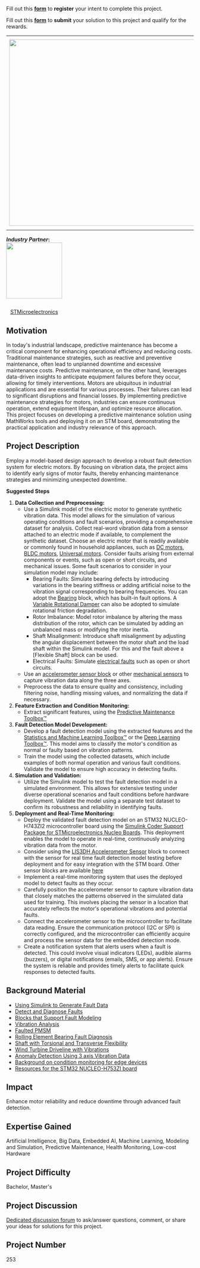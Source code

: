 Fill out this <strong>[form](https://www.mathworks.com/academia/student-challenge/mathworks-excellence-in-innovation-signup.html?tfa_1=Fault%20Detection%20for%20Electric%20Motors%20Using%20Vibration%20Analysis&tfa_2=253)</strong> to <strong>register</strong> your intent to complete this project.

Fill out this <strong>[form](https://www.mathworks.com/academia/student-challenge/mathworks-excellence-in-innovation-submission-form.html?tfa_1=Fault%20Detection%20for%20Electric%20Motors%20Using%20Vibration%20Analysis&tfa_2=253)</strong> to <strong>submit</strong> your solution to this project and qualify for the rewards.

<table>
<td><img src="https://gist.githubusercontent.com/robertogl/e0115dc303472a9cfd52bbbc8edb7665/raw/faultAnalysis.jpg"  width=500 /></td>
<td><p><h1>Fault Detection for Electric Motors Using Vibration Analysis</h1></p>
<p>Develop a Fault detection system for electric motors from vibration data using Model-Based design. </p>
</table>

**_Industry Partner_:**<br>
<a href="https://www.st.com/" target="_blank" style="display: inline-block; text-align: center;">
    <img src="https://gist.githubusercontent.com/robertogl/e0115dc303472a9cfd52bbbc8edb7665/raw/ST_logo_2024_blue.png" width="150" style="display: block; margin: 0 auto;"><br>
    <span style="display: block; margin-top: 10px;">STMicroelectronics</span>
</a>

## Motivation

In today's industrial landscape, predictive maintenance has become a critical component for enhancing operational efficiency and reducing costs. Traditional maintenance strategies, such as reactive and preventive maintenance, often lead to unplanned downtime and excessive maintenance costs. Predictive maintenance, on the other hand, leverages data-driven insights to anticipate equipment failures before they occur, allowing for timely interventions.
Motors are ubiquitous in industrial applications and are essential for various processes. Their failures can lead to significant disruptions and financial losses. By implementing predictive maintenance strategies for motors, industries can ensure continuous operation, extend equipment lifespan, and optimize resource allocation. This project focuses on developing a predictive maintenance solution using MathWorks tools and deploying it on an STM board, demonstrating the practical application and industry relevance of this approach. 


## Project Description

Employ a model-based design approach to develop a robust fault detection system for electric motors. By focusing on vibration data, the project aims to identify early signs of motor faults, thereby enhancing maintenance strategies and minimizing unexpected downtime.

**Suggested Steps**

1.	**Data Collection and Preprocessing:**
    -  Use a Simulink model of the electric motor to generate synthetic vibration data. This model allows for the simulation of various operating conditions and fault scenarios, providing a comprehensive dataset for analysis. Collect real-word vibration data from a sensor attached to an electric mode if available, to complement the synthetic dataset. 
Choose an electric motor that is readily available or commonly found in household appliances, such as [DC motors](https://www.mathworks.com/help/sps/ref/dcmotor.html), [BLDC motors](https://www.mathworks.com/help/sps/ref/bldc.html), [Universal motors](https://www.mathworks.com/help/sps/ref/universalmotor.html).
Consider faults arising from external components or events, such as open or short circuits, and mechanical issues. Some fault scenarios to consider in your simulation model may include:
        -  Bearing Faults: Simulate bearing defects by introducing variations in the bearing stiffness or adding artificial noise to the vibration signal corresponding to bearing frequencies. You can adopt the [Bearing](https://www.mathworks.com/help/sdl/ref/bearing.html) block, which has built-in fault options. A
[Variable Rotational Damper](https://www.mathworks.com/help/sdl/ref/variablerotationaldamper.html)  can also be adopted to simulate rotational friction degradation.
        -  Rotor Imbalance: Model rotor imbalance by altering the mass distribution of the rotor, which can be simulated by adding an unbalanced mass or modifying the rotor inertia.
        -  Shaft Misalignment: Introduce shaft misalignment by adjusting the angular displacement between the motor shaft and the load shaft within the Simulink model.
For this and the fault above a [Flexible Shaft] block can be used. 
        -  Electrical Faults: Simulate [electrical faults](https://www.mathworks.com/help/sps/ref/fault.html) such as open or short circuits.
    -  Use an [accelerometer sensor block](https://www.mathworks.com/help/sps/ref/accelerometer.html) or other [mechanical sensors](https://www.mathworks.com/help/simscape/mechanical-sensors.html) to capture vibration data along the three axes.
    -  Preprocess the data to ensure quality and consistency, including filtering noise, handling missing values, and normalizing the data if necessary.
2.	**Feature Extraction and Condition Monitoring:**
    -	Extract significant features, using the [Predictive Maintenance Toolbox™](https://www.mathworks.com/help/predmaint/rotating-machinery.html)
3.	**Fault Detection Model Development:**
    -	Develop a fault detection model using the extracted features and the [Statistics and Machine Learning Toolbox™](https://www.mathworks.com/products/statistics.html) or the [Deep Learning Toolbox™](https://www.mathworks.com/products/deep-learning.html). This model aims to classify the motor's condition as normal or faulty based on vibration patterns.
    -	Train the model using the collected datasets, which include examples of both normal operation and various fault conditions. Validate the model to ensure high accuracy in detecting faults.
4.	**Simulation and Validation:**
    -	Utilize the Simulink model to test the fault detection model in a simulated environment. This allows for extensive testing under diverse operational scenarios and fault conditions before hardware deployment. Validate the model using a separate test dataset to confirm its robustness and reliability in identifying faults.
5.	**Deployment and Real-Time Monitoring:**
    -	Deploy the validated fault detection model on an STM32 NUCLEO-H743ZI2 microcontroller board using the [Simulink Coder Support Package for STMicroelectronics Nucleo Boards](https://www.mathworks.com/help/rtw/nucleo-spkg.html). This deployment enables the model to operate in real-time, continuously analyzing vibration data from the motor.
    -	Consider using the [LIS3DH Accelerometer Sensor](https://www.mathworks.com/help/rtw/nucleo/ref/lis3dhaccelerometersensor.html) block to connect with the sensor for real time fault detection model testing before deployment and for easy integration with the STM board. Other sensor blocks are available [here](https://www.mathworks.com/help/rtw/modeling-nucleo.html?s_tid=CRUX_lftnav)
    -	Implement a real-time monitoring system that uses the deployed model to detect faults as they occur. 
      -	Carefully position the accelerometer sensor to capture vibration data that closely matches the patterns observed in the simulated data used for training. This involves placing the sensor in a location that accurately reflects the motor's operational vibrations and potential faults.
    -	Connect the accelerometer sensor to the microcontroller to facilitate data reading. Ensure the communication protocol (I2C or SPI) is correctly configured, and the microcontroller can efficiently acquire and process the sensor data for the embedded detection mode.
    - Create a notification system that alerts users when a fault is detected. This could involve visual indicators (LEDs), audible alarms (buzzers), or digital notifications (emails, SMS, or app alerts). Ensure the system is reliable and provides timely alerts to facilitate quick responses to detected faults.

## Background Material

-	[Using Simulink to Generate Fault Data](https://www.mathworks.com/help/predmaint/ug/Use-Simulink-to-Generate-Fault-Data.html)
-	[Detect and Diagnose Faults](https://www.mathworks.com/help/predmaint/detect-and-diagnose-faults.html)
-	[Blocks that Support Fault Modeling](https://www.mathworks.com/help/simscape/ug/block-support.html)
-	[Vibration Analysis](https://www.mathworks.com/help/signal/vibration-analysis.html)
-	[Faulted PMSM](https://www.mathworks.com/help/sps/ug/motor-pmsm-faulted.html)
-	[Rolling Element Bearing Fault Diagnosis](https://www.mathworks.com/help/predmaint/ug/Rolling-Element-Bearing-Fault-Diagnosis.html)
-	[Shaft with Torsional and Transverse Flexibility](https://www.mathworks.com/help/sdl/ug/shaft-with-torsional-and-transverse-flexibility.html)
-	[Wind Turbine Driveline with Vibrations](https://www.mathworks.com/help/sdl/ug/wind-turbine-driveline-with-vibrations.html)
-	[Anomaly Detection Using 3 axis Vibration Data](https://www.mathworks.com/help/predmaint/ug/anomaly-detection-using-3-axis-vibration-data.html)
-	[Background on condition monitoring for edge devices](https://www.st.com/en/applications/factory-automation/condition-monitoring-predictive-maintenance.html?ecmp=tt21798_gl_ps_jun2021&aw_kw=sensor%20vibration%20monitoring&aw_m=p&aw_c=15068516388&aw_tg=aud-2199951809908:kwd-1157133762363&aw_gclid=CjwKCAiAudG5BhAREiwAWMlSjKyR3CPcOVxYsK6yVMET_X6sYAYabJ-2R6RZaWIFDFrAJScNFVd04BoCNc8QAvD_BwE&gad_source=1&gclid=CjwKCAiAudG5BhAREiwAWMlSjKyR3CPcOVxYsK6yVMET_X6sYAYabJ-2R6RZaWIFDFrAJScNFVd04BoCNc8QAvD_BwE#overview)
-	[Resources for the STM32 NUCLEO-H753ZI board](https://www.st.com/en/evaluation-tools/nucleo-h753zi.html#overview)


## Impact

Enhance motor reliability and reduce downtime through advanced fault detection.

## Expertise Gained 

Artificial Intelligence, Big Data, Embedded AI, Machine Learning, Modeling and Simulation, Predictive Maintenance, Health Monitoring, Low-cost Hardware

## Project Difficulty

Bachelor, Master's

## Project Discussion

[Dedicated discussion forum](https://github.com/mathworks/MATLAB-Simulink-Challenge-Project-Hub/discussions/120) to ask/answer questions, comment, or share your ideas for solutions for this project.

## Project Number

253
